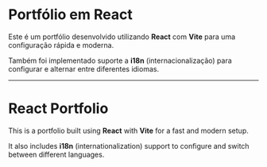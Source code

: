 # Portfólio em React

Este é um portfólio desenvolvido utilizando **React** com **Vite** para uma configuração rápida e moderna.

Também foi implementado suporte a **i18n** (internacionalização) para configurar e alternar entre diferentes idiomas.

---

# React Portfolio

This is a portfolio built using **React** with **Vite** for a fast and modern setup.

It also includes **i18n** (internationalization) support to configure and switch between different languages.
